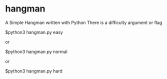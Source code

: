 # hangman
A Simple Hangman written with Python
There is a difficulty argument or flag

$python3 hangman.py easy

or 

$python3 hangman.py normal

or 

$python3 hangman.py hard

